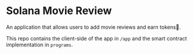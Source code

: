 # Solana Movie Review

An application that allows users to add movie reviews and earn tokens🍿.

This repo contains the client-side of the app in `/app` and the smart contract implementation in `programs`.
